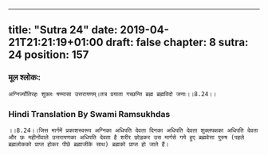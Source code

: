 
---
title: "Sutra 24"
date: 2019-04-21T21:21:19+01:00
draft: false
chapter: 8
sutra: 24
position: 157
---
### मूल श्लोकः:
```
अग्निर्ज्योतिरहः शुक्लः षण्मासा उत्तरायणम्।तत्र प्रयाता गच्छन्ति ब्रह्म ब्रह्मविदो जनाः।।8.24।।

```

### Hindi Translation By Swami Ramsukhdas
```
।।8.24।।जिस मार्गमें प्रकाशस्वरूप अग्निका अधिपति देवता दिनका अधिपति देवता शुक्लपक्षका अधिपति देवता और छः महीनोंवाले उत्तरायणका अधिपति देवता है शरीर छोड़कर उस मार्गसे गये हुए ब्रह्मवेत्ता पुरुष (पहले ब्रह्मलोकको प्राप्त होकर पीछे ब्रह्माजीके साथ) ब्रह्मको प्राप्त हो जाते हैं। 

```

